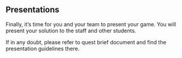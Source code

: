 ## Presentations

Finally, it’s time for you and your team to present your game. You will present your solution to the staff and other students.

If in any doubt, please refer to quest brief document and find the presentation guidelines there.
